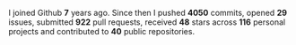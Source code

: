 
I joined Github **7** years ago. Since then I pushed **4050** commits, opened **29** issues, submitted **922** pull requests, received **48** stars across **116** personal projects and contributed to **40** public repositories.

